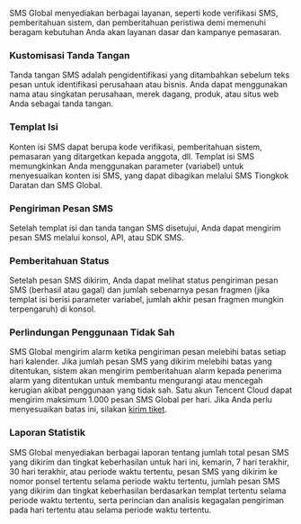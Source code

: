 SMS Global menyediakan berbagai layanan, seperti kode verifikasi SMS, pemberitahuan sistem, dan pemberitahuan peristiwa demi memenuhi beragam kebutuhan Anda akan layanan dasar dan kampanye pemasaran.

### Kustomisasi Tanda Tangan
Tanda tangan SMS adalah pengidentifikasi yang ditambahkan sebelum teks pesan untuk identifikasi perusahaan atau bisnis. Anda dapat menggunakan nama atau singkatan perusahaan, merek dagang, produk, atau situs web Anda sebagai tanda tangan.

### Templat Isi
Konten isi SMS dapat berupa kode verifikasi, pemberitahuan sistem, pemasaran yang ditargetkan kepada anggota, dll. Templat isi SMS memungkinkan Anda menggunakan parameter (variabel) untuk menyesuaikan konten isi SMS, yang dapat dibagikan melalui SMS Tiongkok Daratan dan SMS Global.

### Pengiriman Pesan SMS
Setelah templat isi dan tanda tangan SMS disetujui, Anda dapat mengirim pesan SMS melalui konsol, API, atau SDK SMS.

### Pemberitahuan Status
Setelah pesan SMS dikirim, Anda dapat melihat status pengiriman pesan SMS (berhasil atau gagal) dan jumlah sebenarnya pesan fragmen (jika templat isi berisi parameter variabel, jumlah akhir pesan fragmen mungkin terpengaruh) di konsol.

### Perlindungan Penggunaan Tidak Sah
SMS Global mengirim alarm ketika pengiriman pesan melebihi batas setiap hari kalender. Jika jumlah pesan SMS yang dikirim melebihi batas yang ditentukan, sistem akan mengirim pemberitahuan alarm kepada penerima alarm yang ditentukan untuk membantu mengurangi atau mencegah kerugian akibat penggunaan yang tidak sah.
Satu akun Tencent Cloud dapat mengirim maksimum 1.000 pesan SMS Global per hari. Jika Anda perlu menyesuaikan batas ini, silakan [kirim tiket](https://console.cloud.tencent.com/workorder/category).

### Laporan Statistik
SMS Global menyediakan berbagai laporan tentang jumlah total pesan SMS yang dikirim dan tingkat keberhasilan untuk hari ini, kemarin, 7 hari terakhir, 30 hari terakhir, atau periode waktu tertentu, pesan SMS yang dikirim ke nomor ponsel tertentu selama periode waktu tertentu, jumlah pesan SMS yang dikirim dan tingkat keberhasilan berdasarkan templat tertentu selama periode waktu tertentu, serta perincian dan analisis kegagalan pengiriman pada hari tertentu atau selama periode waktu tertentu.

